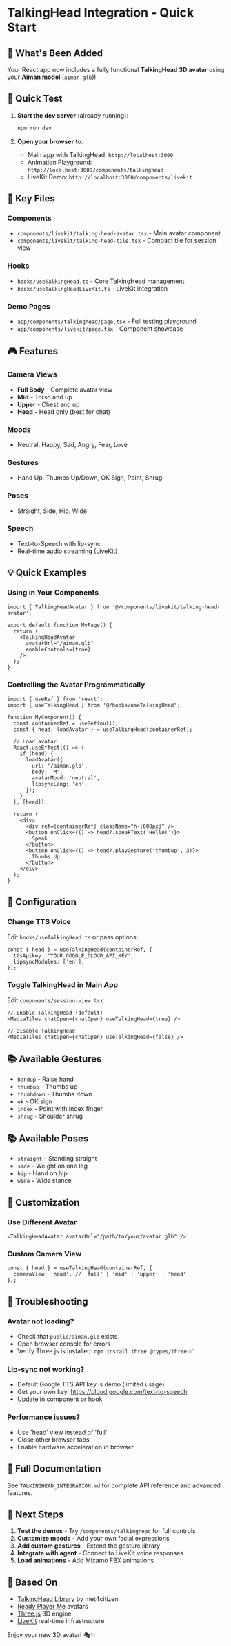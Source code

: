 # TalkingHead Integration - Quick Start

## 🎉 What's Been Added

Your React app now includes a fully functional **TalkingHead 3D avatar** using your **Aiman model** (`aiman.glb`)!

## 🚀 Quick Test

1. **Start the dev server** (already running):
   ```bash
   npm run dev
   ```

2. **Open your browser** to:
   - Main app with TalkingHead: `http://localhost:3000`
   - Animation Playground: `http://localhost:3000/components/talkinghead`
   - LiveKit Demo: `http://localhost:3000/components/livekit`

## 📁 Key Files

### Components
- `components/livekit/talking-head-avatar.tsx` - Main avatar component
- `components/livekit/talking-head-tile.tsx` - Compact tile for session view

### Hooks
- `hooks/useTalkingHead.ts` - Core TalkingHead management
- `hooks/useTalkingHeadLiveKit.ts` - LiveKit integration

### Demo Pages
- `app/components/talkinghead/page.tsx` - Full testing playground
- `app/components/livekit/page.tsx` - Component showcase

## 🎮 Features

### Camera Views
- **Full Body** - Complete avatar view
- **Mid** - Torso and up
- **Upper** - Chest and up
- **Head** - Head only (best for chat)

### Moods
- Neutral, Happy, Sad, Angry, Fear, Love

### Gestures
- Hand Up, Thumbs Up/Down, OK Sign, Point, Shrug

### Poses
- Straight, Side, Hip, Wide

### Speech
- Text-to-Speech with lip-sync
- Real-time audio streaming (LiveKit)

## 💡 Quick Examples

### Using in Your Components

```tsx
import { TalkingHeadAvatar } from '@/components/livekit/talking-head-avatar';

export default function MyPage() {
  return (
    <TalkingHeadAvatar 
      avatarUrl="/aiman.glb"
      enableControls={true}
    />
  );
}
```

### Controlling the Avatar Programmatically

```tsx
import { useRef } from 'react';
import { useTalkingHead } from '@/hooks/useTalkingHead';

function MyComponent() {
  const containerRef = useRef(null);
  const { head, loadAvatar } = useTalkingHead(containerRef);

  // Load avatar
  React.useEffect(() => {
    if (head) {
      loadAvatar({
        url: '/aiman.glb',
        body: 'M',
        avatarMood: 'neutral',
        lipsyncLang: 'en',
      });
    }
  }, [head]);

  return (
    <div>
      <div ref={containerRef} className="h-[600px]" />
      <button onClick={() => head?.speakText('Hello!')}>
        Speak
      </button>
      <button onClick={() => head?.playGesture('thumbup', 3)}>
        Thumbs Up
      </button>
    </div>
  );
}
```

## 🔧 Configuration

### Change TTS Voice

Edit `hooks/useTalkingHead.ts` or pass options:

```tsx
const { head } = useTalkingHead(containerRef, {
  ttsApikey: 'YOUR_GOOGLE_CLOUD_API_KEY',
  lipsyncModules: ['en'],
});
```

### Toggle TalkingHead in Main App

Edit `components/session-view.tsx`:

```tsx
// Enable TalkingHead (default)
<MediaTiles chatOpen={chatOpen} useTalkingHead={true} />

// Disable TalkingHead
<MediaTiles chatOpen={chatOpen} useTalkingHead={false} />
```

## 📚 Available Gestures

- `handup` - Raise hand
- `thumbup` - Thumbs up
- `thumbdown` - Thumbs down  
- `ok` - OK sign
- `index` - Point with index finger
- `shrug` - Shoulder shrug

## 📚 Available Poses

- `straight` - Standing straight
- `side` - Weight on one leg
- `hip` - Hand on hip
- `wide` - Wide stance

## 🎨 Customization

### Use Different Avatar

```tsx
<TalkingHeadAvatar avatarUrl="/path/to/your/avatar.glb" />
```

### Custom Camera View

```tsx
const { head } = useTalkingHead(containerRef, {
  cameraView: 'head', // 'full' | 'mid' | 'upper' | 'head'
});
```

## 🐛 Troubleshooting

### Avatar not loading?
- Check that `public/aiman.glb` exists
- Open browser console for errors
- Verify Three.js is installed: `npm install three @types/three` ✅

### Lip-sync not working?
- Default Google TTS API key is demo (limited usage)
- Get your own key: https://cloud.google.com/text-to-speech
- Update in component or hook

### Performance issues?
- Use 'head' view instead of 'full'
- Close other browser tabs
- Enable hardware acceleration in browser

## 📖 Full Documentation

See `TALKINGHEAD_INTEGRATION.md` for complete API reference and advanced features.

## 🎯 Next Steps

1. **Test the demos** - Try `/components/talkinghead` for full controls
2. **Customize moods** - Add your own facial expressions
3. **Add custom gestures** - Extend the gesture library
4. **Integrate with agent** - Connect to LiveKit voice responses
5. **Load animations** - Add Mixamo FBX animations

## 🌟 Based On

- [TalkingHead Library](https://github.com/met4citizen/TalkingHead) by met4citizen
- [Ready Player Me](https://readyplayer.me/) avatars
- [Three.js](https://threejs.org/) 3D engine
- [LiveKit](https://livekit.io/) real-time infrastructure

Enjoy your new 3D avatar! 🎭✨












